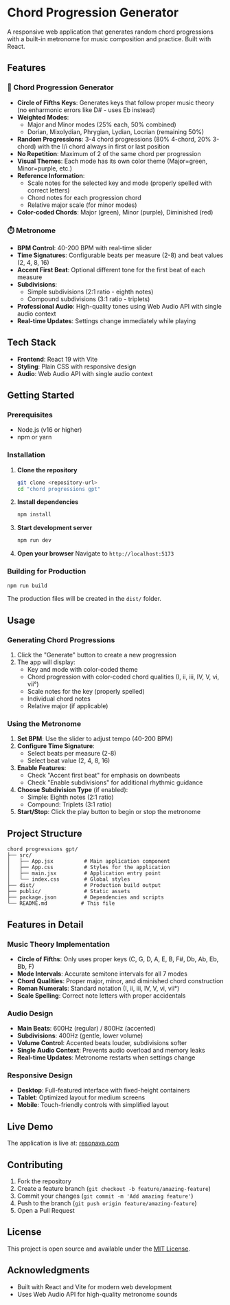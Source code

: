 # Chord Progression Generator

A responsive web application that generates random chord progressions with a built-in metronome for music composition and practice. Built with React.

## Features

### 🎵 Chord Progression Generator
- **Circle of Fifths Keys**: Generates keys that follow proper music theory (no enharmonic errors like D# - uses Eb instead)
- **Weighted Modes**: 
  - Major and Minor modes (25% each, 50% combined)
  - Dorian, Mixolydian, Phrygian, Lydian, Locrian (remaining 50%)
- **Random Progressions**: 3-4 chord progressions (80% 4-chord, 20% 3-chord) with the I/i chord always in first or last position
- **No Repetition**: Maximum of 2 of the same chord per progression
- **Visual Themes**: Each mode has its own color theme (Major=green, Minor=purple, etc.)
- **Reference Information**: 
  - Scale notes for the selected key and mode (properly spelled with correct letters)
  - Chord notes for each progression chord
  - Relative major scale (for minor modes)
- **Color-coded Chords**: Major (green), Minor (purple), Diminished (red)

### ⏱️ Metronome
- **BPM Control**: 40-200 BPM with real-time slider
- **Time Signatures**: Configurable beats per measure (2-8) and beat values (2, 4, 8, 16)
- **Accent First Beat**: Optional different tone for the first beat of each measure
- **Subdivisions**: 
  - Simple subdivisions (2:1 ratio - eighth notes)
  - Compound subdivisions (3:1 ratio - triplets)
- **Professional Audio**: High-quality tones using Web Audio API with single audio context
- **Real-time Updates**: Settings change immediately while playing

## Tech Stack

- **Frontend**: React 19 with Vite
- **Styling**: Plain CSS with responsive design
- **Audio**: Web Audio API with single audio context

## Getting Started

### Prerequisites
- Node.js (v16 or higher)
- npm or yarn

### Installation

1. **Clone the repository**
   ```bash
   git clone <repository-url>
   cd "chord progressions gpt"
   ```

2. **Install dependencies**
   ```bash
   npm install
   ```

3. **Start development server**
   ```bash
   npm run dev
   ```

4. **Open your browser**
   Navigate to `http://localhost:5173`

### Building for Production

```bash
npm run build
```

The production files will be created in the `dist/` folder.

## Usage

### Generating Chord Progressions
1. Click the "Generate" button to create a new progression
2. The app will display:
   - Key and mode with color-coded theme
   - Chord progression with color-coded chord qualities (I, ii, iii, IV, V, vi, vii°)
   - Scale notes for the key (properly spelled)
   - Individual chord notes
   - Relative major (if applicable)

### Using the Metronome
1. **Set BPM**: Use the slider to adjust tempo (40-200 BPM)
2. **Configure Time Signature**: 
   - Select beats per measure (2-8)
   - Select beat value (2, 4, 8, 16)
3. **Enable Features**:
   - Check "Accent first beat" for emphasis on downbeats
   - Check "Enable subdivisions" for additional rhythmic guidance
4. **Choose Subdivision Type** (if enabled):
   - Simple: Eighth notes (2:1 ratio)
   - Compound: Triplets (3:1 ratio)
5. **Start/Stop**: Click the play button to begin or stop the metronome

## Project Structure

```
chord progressions gpt/
├── src/
│   ├── App.jsx          # Main application component
│   ├── App.css          # Styles for the application
│   ├── main.jsx         # Application entry point
│   └── index.css        # Global styles
├── dist/                # Production build output
├── public/              # Static assets
├── package.json         # Dependencies and scripts
└── README.md           # This file
```

## Features in Detail

### Music Theory Implementation
- **Circle of Fifths**: Only uses proper keys (C, G, D, A, E, B, F#, Db, Ab, Eb, Bb, F)
- **Mode Intervals**: Accurate semitone intervals for all 7 modes
- **Chord Qualities**: Proper major, minor, and diminished chord construction
- **Roman Numerals**: Standard notation (I, ii, iii, IV, V, vi, vii°)
- **Scale Spelling**: Correct note letters with proper accidentals

### Audio Design
- **Main Beats**: 600Hz (regular) / 800Hz (accented)
- **Subdivisions**: 400Hz (gentle, lower volume)
- **Volume Control**: Accented beats louder, subdivisions softer
- **Single Audio Context**: Prevents audio overload and memory leaks
- **Real-time Updates**: Metronome restarts when settings change

### Responsive Design
- **Desktop**: Full-featured interface with fixed-height containers
- **Tablet**: Optimized layout for medium screens
- **Mobile**: Touch-friendly controls with simplified layout

## Live Demo

The application is live at: [resonava.com](https://resonava.com)

## Contributing

1. Fork the repository
2. Create a feature branch (`git checkout -b feature/amazing-feature`)
3. Commit your changes (`git commit -m 'Add amazing feature'`)
4. Push to the branch (`git push origin feature/amazing-feature`)
5. Open a Pull Request

## License

This project is open source and available under the [MIT License](LICENSE).

## Acknowledgments

- Built with React and Vite for modern web development
- Uses Web Audio API for high-quality metronome sounds
